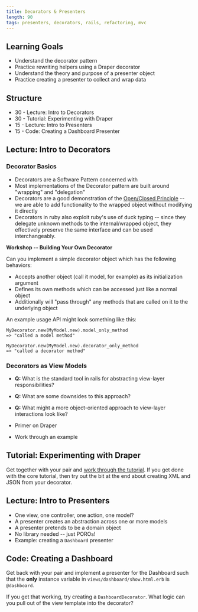 ```yaml
---
title: Decorators & Presenters
length: 90
tags: presenters, decorators, rails, refactoring, mvc
---
```


## Learning Goals

* Understand the decorator pattern
* Practice rewriting helpers using a Draper decorator
* Understand the theory and purpose of a presenter object
* Practice creating a presenter to collect and wrap data

## Structure

* 30 - Lecture: Intro to Decorators
* 30 - Tutorial: Experimenting with Draper
* 15 - Lecture: Intro to Presenters
* 15 - Code: Creating a Dashboard Presenter

## Lecture: Intro to Decorators

### Decorator Basics

* Decorators are a Software Pattern concerned with
* Most implementations of the Decorator pattern are built around
  "wrapping" and "delegation"
* Decorators are a good demonstration of
  the [Open/Closed Principle](https://en.wikipedia.org/wiki/Open/closed_principle) --
  we are able to add functionality to the wrapped object without
  modifying it directly
* Decorators in ruby also exploit ruby's use of duck typing -- since
  they delegate unknown methods to the internal/wrapped object, they
  effectively preserve the same interface and can be used
  interchangeably.

__Workshop -- Building Your Own Decorator__

Can you implement a simple decorator object which has the following
behaviors:

* Accepts another object (call it model, for example) as its
  initialization argument
* Defines its own methods which can be accessed just like a normal
  object
* Additionally will "pass through" any methods that are called on it
  to the underlying object

An example usage API might look something like this:

```
MyDecorator.new(MyModel.new).model_only_method
=> "called a model method"

MyDecorator.new(MyModel.new).decorator_only_method
=> "called a decorator method"
```

### Decorators as View Models

* __Q:__ What is the standard tool in rails for abstracting view-layer
  responsibilities?
* __Q:__ What are some downsides to this approach?
* __Q:__ What might a more object-oriented approach to view-layer
  interactions look like?


* Primer on Draper
* Work through an example

## Tutorial: Experimenting with Draper

Get together with your pair and [work through the tutorial](http://tutorials.jumpstartlab.com/topics/decorators.html).
If you get done with the core tutorial, then try out the bit at the end about
creating XML and JSON from your decorator.

## Lecture: Intro to Presenters

* One view, one controller, one action, one model?
* A presenter creates an abstraction across one or more models
* A presenter pretends to be a domain object
* No library needed -- just POROs!
* Example: creating a `Dashboard` presenter

## Code: Creating a Dashboard

Get back with your pair and implement a presenter for the Dashboard such
that the **only** instance variable in `views/dashboard/show.html.erb` is
`@dashboard`.

If you get that working, try creating a `DashboardDecorator`. What logic can
you pull out of the view template into the decorator?
